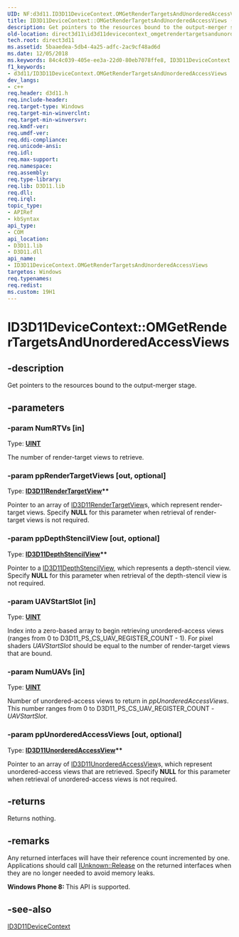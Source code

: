 ```yaml
---
UID: NF:d3d11.ID3D11DeviceContext.OMGetRenderTargetsAndUnorderedAccessViews
title: ID3D11DeviceContext::OMGetRenderTargetsAndUnorderedAccessViews (d3d11.h)
description: Get pointers to the resources bound to the output-merger stage.
old-location: direct3d11\id3d11devicecontext_omgetrendertargetsandunorderedaccessviews.htm
tech.root: direct3d11
ms.assetid: 5baaedea-5db4-4a25-adfc-2ac9cf48ad6d
ms.date: 12/05/2018
ms.keywords: 84c4c039-405e-ee3a-22d0-80eb7078ffe8, ID3D11DeviceContext interface [Direct3D 11],OMGetRenderTargetsAndUnorderedAccessViews method, ID3D11DeviceContext.OMGetRenderTargetsAndUnorderedAccessViews, ID3D11DeviceContext::OMGetRenderTargetsAndUnorderedAccessViews, OMGetRenderTargetsAndUnorderedAccessViews, OMGetRenderTargetsAndUnorderedAccessViews method [Direct3D 11], OMGetRenderTargetsAndUnorderedAccessViews method [Direct3D 11],ID3D11DeviceContext interface, d3d11/ID3D11DeviceContext::OMGetRenderTargetsAndUnorderedAccessViews, direct3d11.id3d11devicecontext_omgetrendertargetsandunorderedaccessviews
f1_keywords:
- d3d11/ID3D11DeviceContext.OMGetRenderTargetsAndUnorderedAccessViews
dev_langs:
- c++
req.header: d3d11.h
req.include-header: 
req.target-type: Windows
req.target-min-winverclnt: 
req.target-min-winversvr: 
req.kmdf-ver: 
req.umdf-ver: 
req.ddi-compliance: 
req.unicode-ansi: 
req.idl: 
req.max-support: 
req.namespace: 
req.assembly: 
req.type-library: 
req.lib: D3D11.lib
req.dll: 
req.irql: 
topic_type:
- APIRef
- kbSyntax
api_type:
- COM
api_location:
- D3D11.lib
- D3D11.dll
api_name:
- ID3D11DeviceContext.OMGetRenderTargetsAndUnorderedAccessViews
targetos: Windows
req.typenames: 
req.redist: 
ms.custom: 19H1
---
```


# ID3D11DeviceContext::OMGetRenderTargetsAndUnorderedAccessViews


## -description


Get pointers to the resources bound to the output-merger stage.


## -parameters




### -param NumRTVs [in]

Type: <b><a href="https://docs.microsoft.com/windows/desktop/WinProg/windows-data-types">UINT</a></b>

The number of render-target views to retrieve.


### -param ppRenderTargetViews [out, optional]

Type: <b><a href="https://docs.microsoft.com/windows/desktop/api/d3d11/nn-d3d11-id3d11rendertargetview">ID3D11RenderTargetView</a>**</b>

Pointer to an array of <a href="https://docs.microsoft.com/windows/desktop/api/d3d11/nn-d3d11-id3d11rendertargetview">ID3D11RenderTargetView</a>s, which represent render-target views. Specify <b>NULL</b> for this parameter when retrieval of render-target views is not required.
          


### -param ppDepthStencilView [out, optional]

Type: <b><a href="https://docs.microsoft.com/windows/desktop/api/d3d11/nn-d3d11-id3d11depthstencilview">ID3D11DepthStencilView</a>**</b>

Pointer to a <a href="https://docs.microsoft.com/windows/desktop/api/d3d11/nn-d3d11-id3d11depthstencilview">ID3D11DepthStencilView</a>, which represents a depth-stencil view. Specify <b>NULL</b> for this parameter when retrieval of the depth-stencil view is not required.
          


### -param UAVStartSlot [in]

Type: <b><a href="https://docs.microsoft.com/windows/desktop/WinProg/windows-data-types">UINT</a></b>

Index into a zero-based array to begin retrieving unordered-access views (ranges from 0 to D3D11_PS_CS_UAV_REGISTER_COUNT - 1).
            For pixel shaders <i>UAVStartSlot</i> should be equal to the number of render-target views that are bound.
          


### -param NumUAVs [in]

Type: <b><a href="https://docs.microsoft.com/windows/desktop/WinProg/windows-data-types">UINT</a></b>

Number of unordered-access views to return in <i>ppUnorderedAccessViews</i>. This number ranges from 0 to D3D11_PS_CS_UAV_REGISTER_COUNT - <i>UAVStartSlot</i>.
          


### -param ppUnorderedAccessViews [out, optional]

Type: <b><a href="https://docs.microsoft.com/windows/desktop/api/d3d11/nn-d3d11-id3d11unorderedaccessview">ID3D11UnorderedAccessView</a>**</b>

Pointer to an array of <a href="https://docs.microsoft.com/windows/desktop/api/d3d11/nn-d3d11-id3d11unorderedaccessview">ID3D11UnorderedAccessView</a>s, which represent unordered-access views that are retrieved. Specify <b>NULL</b> for this parameter when retrieval of unordered-access views is not required.
          


## -returns



Returns nothing.




## -remarks



Any returned interfaces will have their reference count incremented by one. Applications should call <a href="https://docs.microsoft.com/windows/desktop/api/unknwn/nf-unknwn-iunknown-release">IUnknown::Release</a> on the returned interfaces when they are no longer needed to avoid memory leaks.
        

<b>Windows Phone 8:
        </b> This API is supported.
      




## -see-also




<a href="https://docs.microsoft.com/windows/desktop/api/d3d11/nn-d3d11-id3d11devicecontext">ID3D11DeviceContext</a>
 

 

